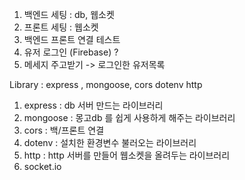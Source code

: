 1. 백엔드 세팅 : db, 웹소켓
2. 프론트 세팅 : 웹소켓
3. 백엔드 프론트 연결 테스트
4. 유저 로그인 (Firebase) ?
5. 메세지 주고받기 -> 로그인한 유저목록

Library : express , mongoose, cors dotenv http

1. express : db 서버 만드는 라이브러리
2. mongoose : 몽고db 를 쉽게 사용하게 해주는 라이브러리
3. cors : 백/프론트 연결
4. dotenv : 설치한 환경변수 불러오는 라이브러리
5. http : http 서버를 만들어 웹소켓을 올려두는 라이브러리
6. socket.io
